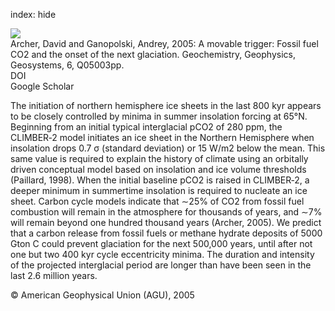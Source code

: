 index: hide

<div class="Citation">
    <div class="Citation-thumb CitationThumb-linked"  data-href="https://doi.org/10.1029/2004gc000891">
      <img src="https://static.claimspace.cloud/climate-study-static/refs/thumbs/5/Archer_and_Ganopolski_2005-thumb.png" />
    </div>

  <div class="Citation-body">
    <div class="Citation-text">Archer, David and Ganopolski, Andrey, 2005: A movable trigger: Fossil fuel CO2 and the onset of the next glaciation. <span class="Article-journal">Geochemistry, Geophysics, Geosystems, </span><span class="Article-volume">6, </span>Q05003pp.</div>
    <div class="Citation-links">
      <div class="CitationLink" data-href="https://doi.org/10.1029/2004gc000891">
        <div class="CitationLink-icon CitationLink-Doi"></div>
        <div class="CitationLink-text">DOI</div>
      </div>
      <div class="CitationLink" data-href="https://scholar.google.com/scholar?q=10.1029/2004gc000891">
        <div class="CitationLink-icon CitationLink-Scholar"></div>
        <div class="CitationLink-text">Google Scholar</div>
      </div>
    </div>
  </div>
</div>

The initiation of northern hemisphere ice sheets in the last 800 kyr appears to be closely controlled by minima in summer insolation forcing at 65°N. Beginning from an initial typical interglacial pCO2 of 280 ppm, the CLIMBER‐2 model initiates an ice sheet in the Northern Hemisphere when insolation drops 0.7 σ (standard deviation) or 15 W/m2 below the mean. This same value is required to explain the history of climate using an orbitally driven conceptual model based on insolation and ice volume thresholds (Paillard, 1998). When the initial baseline pCO2 is raised in CLIMBER‐2, a deeper minimum in summertime insolation is required to nucleate an ice sheet. Carbon cycle models indicate that ∼25% of CO2 from fossil fuel combustion will remain in the atmosphere for thousands of years, and ∼7% will remain beyond one hundred thousand years (Archer, 2005). We predict that a carbon release from fossil fuels or methane hydrate deposits of 5000 Gton C could prevent glaciation for the next 500,000 years, until after not one but two 400 kyr cycle eccentricity minima. The duration and intensity of the projected interglacial period are longer than have been seen in the last 2.6 million years.

<div class="Citation-copy">
&copy; American Geophysical Union (AGU), 2005
</div>